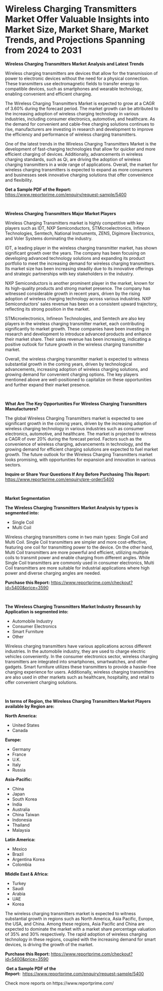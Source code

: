 <p><h1>Wireless Charging Transmitters Market Offer Valuable Insights into Market Size, Market Share, Market Trends, and Projections Spanning from 2024 to 2031</h1></p><p><strong>Wireless Charging Transmitters Market Analysis and Latest Trends</strong></p>
<p><p>Wireless charging transmitters are devices that allow for the transmission of power to electronic devices without the need for a physical connection. These transmitters use electromagnetic fields to transfer energy to compatible devices, such as smartphones and wearable technology, enabling convenient and efficient charging.</p><p>The Wireless Charging Transmitters Market is expected to grow at a CAGR of 3.60% during the forecast period. The market growth can be attributed to the increasing adoption of wireless charging technology in various industries, including consumer electronics, automotive, and healthcare. As the demand for convenient and cable-free charging solutions continues to rise, manufacturers are investing in research and development to improve the efficiency and performance of wireless charging transmitters.</p><p>One of the latest trends in the Wireless Charging Transmitters Market is the development of fast-charging technologies that allow for quicker and more efficient charging of devices. Additionally, advancements in wireless charging standards, such as Qi, are driving the adoption of wireless charging transmitters in a wide range of applications. Overall, the market for wireless charging transmitters is expected to expand as more consumers and businesses seek innovative charging solutions that offer convenience and flexibility.</p></p>
<p><strong>Get a Sample PDF of the Report:&nbsp;</strong> <a href="https://www.reportprime.com/enquiry/request-sample/5400">https://www.reportprime.com/enquiry/request-sample/5400</a></p>
<p>&nbsp;</p>
<p><strong>Wireless Charging Transmitters Major Market Players</strong></p>
<p><p>Wireless Charging Transmitters market is highly competitive with key players such as IDT, NXP Semiconductors, STMicroelectronics, Infineon Technologies, Semtech, National Instruments, ZENS, Digimore Electronics, and Voler Systems dominating the industry.</p><p>IDT, a leading player in the wireless charging transmitter market, has shown significant growth over the years. The company has been focusing on developing advanced technology solutions and expanding its product portfolio to meet the increasing demand for wireless charging transmitters. Its market size has been increasing steadily due to its innovative offerings and strategic partnerships with key stakeholders in the industry.</p><p>NXP Semiconductors is another prominent player in the market, known for its high-quality products and strong market presence. The company has witnessed considerable growth in recent years, driven by the rising adoption of wireless charging technology across various industries. NXP Semiconductors' sales revenue has been on a consistent upward trajectory, reflecting its strong position in the market.</p><p>STMicroelectronics, Infineon Technologies, and Semtech are also key players in the wireless charging transmitter market, each contributing significantly to market growth. These companies have been investing in research and development to introduce advanced products and enhance their market share. Their sales revenue has been increasing, indicating a positive outlook for future growth in the wireless charging transmitter market.</p><p>Overall, the wireless charging transmitter market is expected to witness substantial growth in the coming years, driven by technological advancements, increasing adoption of wireless charging solutions, and growing demand for convenient charging options. The key players mentioned above are well-positioned to capitalize on these opportunities and further expand their market presence.</p></p>
<p>&nbsp;</p>
<p><strong>What Are The Key Opportunities For Wireless Charging Transmitters Manufacturers?</strong></p>
<p><p>The global Wireless Charging Transmitters market is expected to see significant growth in the coming years, driven by the increasing adoption of wireless charging technology in various industries such as consumer electronics, automotive, and healthcare. The market is projected to witness a CAGR of over 20% during the forecast period. Factors such as the convenience of wireless charging, advancements in technology, and the growing demand for efficient charging solutions are expected to fuel market growth. The future outlook for the Wireless Charging Transmitters market looks promising, with opportunities for expansion and innovation in various sectors.</p></p>
<p><strong>Inquire or Share Your Questions If Any Before Purchasing This Report:</strong> <a href="https://www.reportprime.com/enquiry/pre-order/5400">https://www.reportprime.com/enquiry/pre-order/5400</a></p>
<p>&nbsp;</p>
<p><strong>Market Segmentation</strong></p>
<p><strong>The Wireless Charging Transmitters Market Analysis by types is segmented into:</strong></p>
<p><ul><li>Single Coil</li><li>Multi Coil</li></ul></p>
<p><p>Wireless charging transmitters come in two main types: Single Coil and Multi Coil. Single Coil transmitters are simpler and more cost-effective, featuring one coil for transmitting power to the device. On the other hand, Multi Coil transmitters are more powerful and efficient, utilizing multiple coils to transmit power and enable charging from different angles. While Single Coil transmitters are commonly used in consumer electronics, Multi Coil transmitters are more suitable for industrial applications where high power and diverse charging angles are needed.</p></p>
<p><strong>Purchase this Report:&nbsp;</strong><a href="https://www.reportprime.com/checkout?id=5400&price=3590">https://www.reportprime.com/checkout?id=5400&price=3590</a></p>
<p>&nbsp;</p>
<p><strong>The Wireless Charging Transmitters Market Industry Research by Application is segmented into:</strong></p>
<p><ul><li>Automobile Industry</li><li>Consumer Electronics</li><li>Smart Furniture</li><li>Other</li></ul></p>
<p><p>Wireless charging transmitters have various applications across different industries. In the automobile industry, they are used to charge electric vehicles conveniently. In the consumer electronics sector, wireless charging transmitters are integrated into smartphones, smartwatches, and other gadgets. Smart furniture utilizes these transmitters to provide a hassle-free charging experience for users. Additionally, wireless charging transmitters are also used in other markets such as healthcare, hospitality, and retail to offer convenient charging solutions.</p></p>
<p>&nbsp;</p>
<p><strong>In terms of Region, the Wireless Charging Transmitters Market Players available by Region are:</strong></p>
<p>
    <p> <strong> North America: </strong>
        <ul>
            <li>United States</li>
            <li>Canada</li>
        </ul>
        </p> 
    <p> <strong> Europe: </strong>
        <ul>
            <li>Germany</li>
            <li>France</li>
            <li>U.K.</li>
            <li>Italy</li>
            <li>Russia</li>
        </ul>
        </p> 
    <p> <strong> Asia-Pacific: </strong>
        <ul>
            <li>China</li>
            <li>Japan</li>
            <li>South Korea</li>
            <li>India</li>
            <li>Australia</li>
            <li>China Taiwan</li>
            <li>Indonesia</li>
            <li>Thailand</li>
            <li>Malaysia</li>
        </ul>
        </p> 
    <p> <strong> Latin America: </strong>
        <ul>
            <li>Mexico</li>
            <li>Brazil</li>
            <li>Argentina Korea</li>
            <li>Colombia</li>
        </ul>
        </p> 
    <p> <strong> Middle East & Africa: </strong>
        <ul>
            <li>Turkey</li>
            <li>Saudi</li>
            <li>Arabia</li>
            <li>UAE</li>
            <li>Korea</li>
        </ul>
    </p>
    </p>
<p><p>The wireless charging transmitters market is expected to witness substantial growth in regions such as North America, Asia Pacific, Europe, the USA, and China. Among these regions, Asia Pacific and China are expected to dominate the market with a market share percentage valuation of 35% and 30% respectively. The rapid adoption of wireless charging technology in these regions, coupled with the increasing demand for smart devices, is driving the growth of the market.</p></p>
<p><strong>Purchase this Report: </strong><a href="https://www.reportprime.com/checkout?id=5400&price=3590">https://www.reportprime.com/checkout?id=5400&price=3590</a></p>
<p>&nbsp;<strong>Get a Sample PDF of the Report:&nbsp;&nbsp;</strong><a href="https://www.reportprime.com/enquiry/request-sample/5400">https://www.reportprime.com/enquiry/request-sample/5400</a></p>
<p><strong></strong></p>
<p>Check more reports on https://www.reportprime.com/</p>